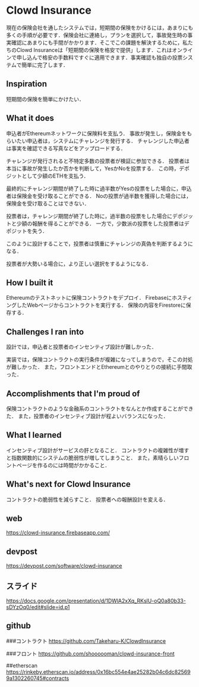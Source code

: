 # Clowd Insurance

現在の保険会社を通したシステムでは，短期間の保険をかけるには，あまりにも多くの手順が必要です．保険会社に連絡し，プランを選択して，事故発生時の事実確認にあまりにも手間がかかります．そこでこの課題を解決するために，私たちのClowd Insuranceは「短期間の保険を格安で提供」します．これはオンラインで申し込んで格安の手数料ですぐに適用できます．事実確認も独自の投票システムで簡単に完了します．

## Inspiration
短期間の保険を簡単にかけたい．

## What it does
申込者がEthereumネットワークに保険料を支払う．
事故が発生し，保険金をもらいたい申込者は，システムにチャレンジを発行する．
チャレンジした申込者は事実を確認できる写真などをアップロードする．

チャレンジが発行されると不特定多数の投票者が検証に参加できる．
投票者は本当に事故が発生したか否かを判断して，YesかNoを投票する．
この時，デポジットとして少額のETHを支払う．

最終的にチャレンジ期間が終了した時に過半数がYesの投票をした場合に，申込者は保険金を受け取ることができる．
Noの投票が過半数を獲得した場合には，保険金を受け取ることはできない．

投票者は，チャレンジ期間が終了した時に，過半数の投票をした場合にデポジットと少額の報酬を得ることができる．
一方で，少数派の投票をした投票者はデポジットを失う．

このように設計することで，投票者は慎重にチャレンジの真偽を判断するようになる．

投票者が大勢いる場合に，より正しい選択をするようになる．

## How I built it
Ethereumのテストネットに保険コントラクトをデプロイ．
FirebaseにホスティングしたWebページからコントラクトを実行する．
保険の内容をFirestoreに保存する．

## Challenges I ran into

設計では，申込者と投票者のインセンティブ設計が難しかった．

実装では，保険コントラクトの実行条件が複雑になってしまうので，そこの対処が難しかった．
また，フロントエンドとEthereumとのやりとりの接続に手間取った．

## Accomplishments that I'm proud of
保険コントラクトのような金融系のコントラクトをなんとか作成することができた．
また，投票者のインセンティブ設計が程よいバランスになった．

## What I learned
インセンティブ設計がサービスの肝となること．
コントラクトの複雑性が増すと指数関数的にシステムの脆弱性が増してしまうこと．
また，素晴らしいフロントページを作るのには時間がかかること．

## What's next for Clowd Insurance
コントラクトの脆弱性を減らすこと．
投票者への報酬設計を変える．

## web
https://clowd-insurance.firebaseapp.com/

## devpost
https://devpost.com/software/clowd-insurance

## スライド
https://docs.google.com/presentation/d/1DWlA2xXq_RKslU-oQ0a80b33-sDYzOq0/edit#slide=id.p1

## github
###コントラクト
https://github.com/Takeharu-K/ClowdInsurance

###フロント
https://github.com/shoooooman/clowd-insurance-front


##etherscan
https://rinkeby.etherscan.io/address/0x16bc554e4ae25282b04c6dc825699a1302260745#contracts
